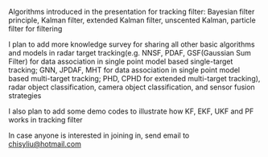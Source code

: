 Algorithms introduced in the presentation for tracking filter: Bayesian filter principle, Kalman filter, extended Kalman filter, unscented Kalman, particle filter for filtering

I plan to add more knowledge survey for sharing all other basic algorithms and models in radar target tracking(e.g. NNSF, PDAF, GSF(Gaussian Sum Filter) for data association in single point model based single-target tracking; GNN, JPDAF, MHT for data association in single point model based multi-target tracking; PHD, CPHD for extended multi-target tracking), radar object classification, camera object classification, and sensor fusion strategies

I also plan to add some demo codes to illustrate how KF, EKF, UKF and PF works in tracking filter

In case anyone is interested in joining in, send email to chisyliu@hotmail.com
